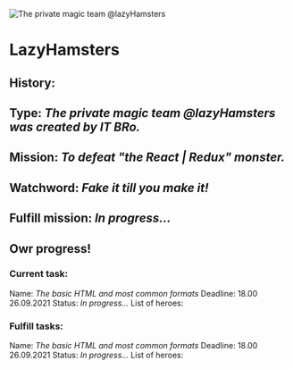 ![The private magic team @lazyHamsters](https://github.com/lazyHamsters/lazyHamsters/blob/main/Support%20files/Pics/Git_big_Ring.png)
# LazyHamsters
## History:
## Type: *The private magic team @lazyHamsters was created by IT BRo.*
## Mission: *To defeat "the React | Redux" monster.*
## Watchword: *Fake it till you make it!*
## Fulfill mission: *In progress...*

## Owr progress!
### Current task:
Name: *The basic HTML and most common formats*
Deadline: 18.00 26.09.2021
Status: *In progress...*
List of heroes:  

### Fulfill tasks:
Name: *The basic HTML and most common formats*
Deadline: 18.00 26.09.2021
Status: *In progress...*
List of heroes:
